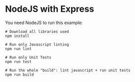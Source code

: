 # NodeJS with Express

You need NodeJS to run this example:

```
# Download all libraries used
npm install

# Run only Javascript linting
npm run lint

# Run only Unit Tests
npm run test

# Run the whole "build": lint javascript + run unit tests
npm run build
```


